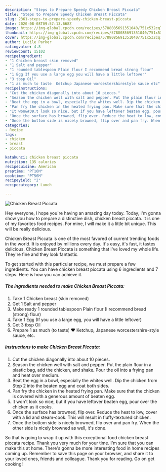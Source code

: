 ```yaml
---
description: "Steps to Prepare Speedy Chicken Breast Piccata"
title: "Steps to Prepare Speedy Chicken Breast Piccata"
slug: 2361-steps-to-prepare-speedy-chicken-breast-piccata
date: 2020-08-08T09:57:13.668Z
image: https://img-global.cpcdn.com/recipes/5788085691351040/751x532cq70/chicken-breast-piccata-recipe-main-photo.jpg
thumbnail: https://img-global.cpcdn.com/recipes/5788085691351040/751x532cq70/chicken-breast-piccata-recipe-main-photo.jpg
cover: https://img-global.cpcdn.com/recipes/5788085691351040/751x532cq70/chicken-breast-piccata-recipe-main-photo.jpg
author: Lucile Parker
ratingvalue: 4.8
reviewcount: 15102
recipeingredient:
- "1 Chicken breast skin removed"
- "1 Salt and pepper"
- "1 rounded tablespoon Plain flour I recommend bread strong flour"
- "1 Egg If you use a large egg you will have a little leftover"
- "3 tbsp Oil"
- "1 as much to taste  Ketchup Japanese worcestershirestyle sauce etc"
recipeinstructions:
- "Cut the chicken diagonally into about 10 pieces."
- "Season the chicken well with salt and pepper. Put the plain flour in a plastic bag, add the chicken, and shake. Pour the oil into a frying pan and heat over medium."
- "Beat the egg in a bowl, especially the whites well. Dip the chicken from Step 2 into the beaten egg and coat both sides."
- "Pan fry the chicken in the heated frying pan. Make sure that the chicken is covered with a generous amount of beaten egg."
- "It won&#39;t look so nice, but if you have leftover beaten egg, pour over the chicken as it cooks."
- "Once the surface has browned, flip over. Reduce the heat to low, cover with a lid and steam-cook. This will result in fluffy-textured chicken."
- "Once the bottom side is nicely browned, flip over and pan fry. When the other side is nicely browned as well, it&#39;s done."
categories:
- Recipe
tags:
- chicken
- breast
- piccata

katakunci: chicken breast piccata 
nutrition: 135 calories
recipecuisine: American
preptime: "PT16M"
cooktime: "PT56M"
recipeyield: "2"
recipecategory: Lunch

---
```



![Chicken Breast Piccata](https://img-global.cpcdn.com/recipes/5788085691351040/751x532cq70/chicken-breast-piccata-recipe-main-photo.jpg)

Hey everyone, I hope you're having an amazing day today. Today, I'm gonna show you how to prepare a distinctive dish, chicken breast piccata. It is one of my favorites food recipes. For mine, I will make it a little bit unique. This will be really delicious.

Chicken Breast Piccata is one of the most favored of current trending foods in the world. It is enjoyed by millions every day. It's easy, it's fast, it tastes delicious. Chicken Breast Piccata is something that I've loved my whole life. They're fine and they look fantastic.




To get started with this particular recipe, we must prepare a few ingredients. You can have chicken breast piccata using 6 ingredients and 7 steps. Here is how you can achieve it.

<!--inarticleads1-->

##### The ingredients needed to make Chicken Breast Piccata:

1. Take 1 Chicken breast (skin removed)
1. Get 1 Salt and pepper
1. Make ready 1 rounded tablespoon Plain flour (I recommend bread (strong) flour)
1. Take 1 Egg (If you use a large egg, you will have a little leftover)
1. Get 3 tbsp Oil
1. Prepare 1 as much (to taste) ♥ Ketchup, Japanese worcestershire-style sauce, etc.




<!--inarticleads2-->

##### Instructions to make Chicken Breast Piccata:

1. Cut the chicken diagonally into about 10 pieces.
1. Season the chicken well with salt and pepper. Put the plain flour in a plastic bag, add the chicken, and shake. Pour the oil into a frying pan and heat over medium.
1. Beat the egg in a bowl, especially the whites well. Dip the chicken from Step 2 into the beaten egg and coat both sides.
1. Pan fry the chicken in the heated frying pan. Make sure that the chicken is covered with a generous amount of beaten egg.
1. It won&#39;t look so nice, but if you have leftover beaten egg, pour over the chicken as it cooks.
1. Once the surface has browned, flip over. Reduce the heat to low, cover with a lid and steam-cook. This will result in fluffy-textured chicken.
1. Once the bottom side is nicely browned, flip over and pan fry. When the other side is nicely browned as well, it&#39;s done.




So that is going to wrap it up with this exceptional food chicken breast piccata recipe. Thank you very much for your time. I'm sure that you can make this at home. There's gonna be more interesting food in home recipes coming up. Remember to save this page on your browser, and share it to your loved ones, friends and colleague. Thank you for reading. Go on get cooking!
